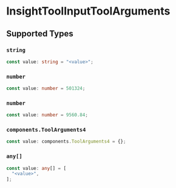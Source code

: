 # InsightToolInputToolArguments


## Supported Types

### `string`

```typescript
const value: string = "<value>";
```

### `number`

```typescript
const value: number = 501324;
```

### `number`

```typescript
const value: number = 9560.84;
```

### `components.ToolArguments4`

```typescript
const value: components.ToolArguments4 = {};
```

### `any[]`

```typescript
const value: any[] = [
  "<value>",
];
```

